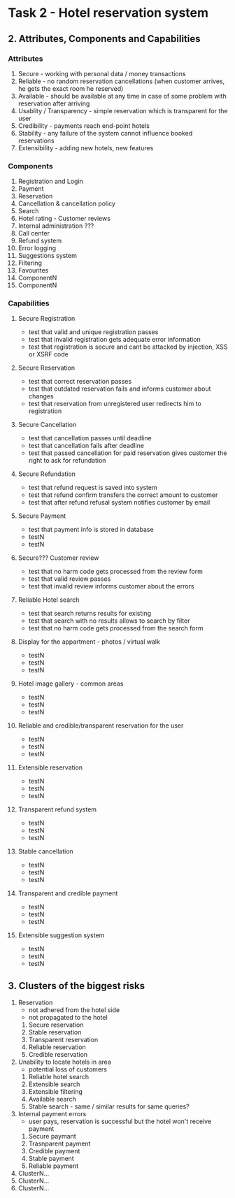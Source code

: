# Task 2 - Hotel reservation system

## 2. Attributes, Components and Capabilities
 ### Attributes
  1. Secure - working with personal data / money transactions
  1. Reliable - no random reservation cancellations (when customer arrives, he gets the exact room he reserved)
  1. Available - should be available at any time in case of some problem with reservation after arriving
  1. Usablity / Transparency - simple reservation which is transparent for the user
  1. Credibility - payments reach end-point hotels 
  1. Stability - any failure of the system cannot influence booked reservations
  1. Extensibility - adding new hotels, new features
### Components
  1. Registration and Login
  1. Payment
  1. Reservation
  1. Cancellation & cancellation policy
  1. Search
  1. Hotel rating - Customer reviews
  1. Internal administration ???
  1. Call center
  1. Refund system
  1. Error logging
  1. Suggestions system
  1. Filtering
  1. Favourites
  1. ComponentN
  1. ComponentN
### Capabilities
  1. Secure Registration
     * test that valid and unique registration passes
     * test that invalid registration gets adequate error information
     * test that registration is secure and cant be attacked by injection, XSS or XSRF code
  1. Secure Reservation
     * test that correct reservation passes
     * test that outdated reservation fails and informs customer about changes
     * test that reservation from unregistered user redirects him to registration

  1. Secure Cancellation
     * test that cancellation passes until deadline
     * test that cancellation fails after deadline
     * test that passed cancellation for paid reservation gives customer the right to ask for refundation 

  1. Secure Refundation
     * test that refund request is saved into system
     * test that refund confirm transfers the correct amount to customer
     * test that after refund refusal system notifies customer by email

  1. Secure Payment
     * test that payment info is stored in database
     * testN
     * testN

  1. Secure??? Customer review
     * test that no harm code gets processed from the review form
     * test that valid review passes
     * test that invalid review informs customer about the errors

  1. Reliable Hotel search
     * test that search returns results for existing 
     * test that search with no results allows to search by filter  
     * test that no harm code gets processed from the search form
  1. Display for the appartment - photos / virtual walk
     * testN
     * testN
     * testN
  1. Hotel image gallery - common areas
     * testN
     * testN
     * testN

  1. Reliable and credible/transparent reservation for the user
     * testN
     * testN
     * testN

  1. Extensible reservation
     * testN
     * testN
     * testN

  1. Transparent refund system
     * testN
     * testN
     * testN

  1. Stable cancellation
     * testN
     * testN
     * testN

  1. Transparent and credible payment
     * testN
     * testN
     * testN

  1. Extensible suggestion system
     * testN
     * testN
     * testN
## 3. Clusters of the biggest risks
  1. Reservation 
      * not adhered from the hotel side
      * not propagated to the hotel
      1. Secure reservation
      1. Stable reservation
      1. Transparent reservation
      1. Reliable reservation
      1. Credible reservation
  1. Unability to locate hotels in area
      * potential loss of customers
      1. Reliable hotel search
      1. Extensible search
      1. Extensible filtering
      1. Available search
      1. Stable search - same / similar results for same queries?
  1. Internal payment errors 
      * user pays, reservation is successful but the hotel won't receive payment
      1. Secure paymant
      1. Trasnparent payment
      1. Credible payment
      1. Stable payment
      1. Reliable payment
  1. ClusterN...
  1. ClusterN...
  1. ClusterN...

